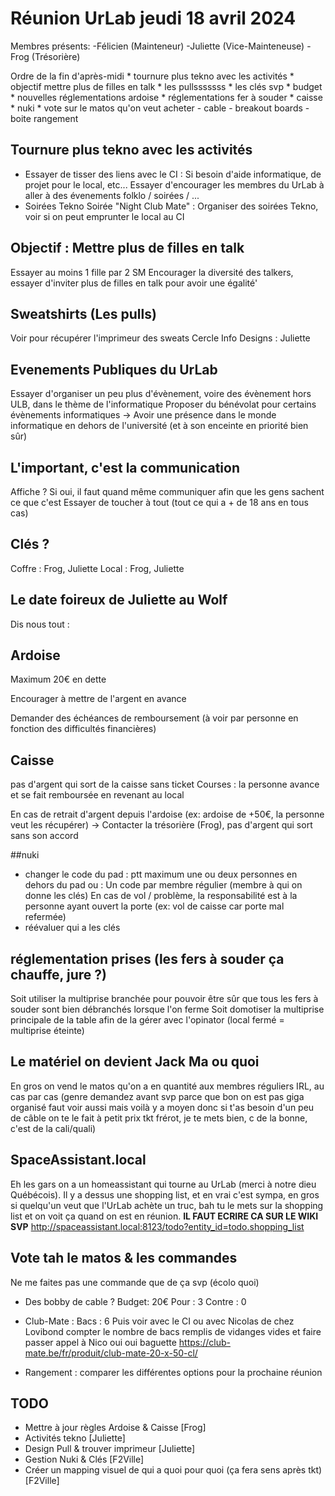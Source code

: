 # Réunion UrLab jeudi 18 avril 2024

Membres présents:
    -Félicien (Mainteneur)
    -Juliette (Vice-Mainteneuse)
    -Frog (Trésorière)


Ordre de la fin d'après-midi
	* tournure plus tekno avec les activités
	* objectif mettre plus de filles en talk
	* les pullsssssss
	* les clés svp
	* budget
	* nouvelles réglementations ardoise
	* réglementations fer à souder
	* caisse
	* nuki
	* vote sur le matos qu'on veut acheter
	- cable 
	- breakout boards
	- boite rangement

## Tournure plus tekno avec les activités
- Essayer de tisser des liens avec le CI : 
    Si besoin d'aide informatique, de projet pour le local, etc...
    Essayer d'encourager les membres du UrLab à aller à des évenements folklo / soirées / ...
- Soirées Tekno 
	Soirée "Night Club Mate" : Organiser des soirées Tekno, voir si on peut emprunter le local au CI

## Objectif : Mettre plus de filles en talk
Essayer au moins 1 fille par 2 SM
Encourager la diversité des talkers, essayer d'inviter plus de filles en talk pour avoir une égalité'

## Sweatshirts (Les pulls)
Voir pour récupérer l'imprimeur des sweats Cercle Info
Designs : Juliette

## Evenements Publiques du UrLab
Essayer d'organiser un peu plus d'évènement, voire des évènement hors ULB, dans le thème de l'informatique
Proposer du bénévolat pour certains évènements informatiques 
-> Avoir une présence dans le monde informatique en dehors de l'université (et à son enceinte en priorité bien sûr)

## L'important, c'est la communication
Affiche ? Si oui, il faut quand même communiquer afin que les gens sachent ce que c'est
Essayer de toucher à tout (tout ce qui a + de 18 ans en tous cas)


## Clés ?

Coffre : Frog, Juliette
Local : Frog, Juliette

## Le date foireux de Juliette au Wolf
Dis nous tout :
    
## Ardoise

Maximum 20€ en dette

Encourager à mettre de l'argent en avance

Demander des échéances de remboursement (à voir par personne en fonction des difficultés financières)

## Caisse

pas d'argent qui sort de la caisse sans ticket
Courses : la personne avance et se fait remboursée en revenant au local

En cas de retrait d'argent depuis l'ardoise (ex: ardoise de +50€, la personne veut les récupérer)
-> Contacter la trésorière (Frog), pas d'argent qui sort sans son accord

##nuki

- changer le code du pad :  ptt maximum une ou deux personnes en dehors du pad
	ou : Un code par membre régulier (membre à qui on donne les clés)
 En cas de vol / problème, la responsabilité est à la personne ayant ouvert la porte (ex: vol de caisse car porte mal refermée)
- réévaluer qui a les clés

## réglementation prises (les fers à souder ça chauffe, jure ?)
Soit utiliser la multiprise branchée pour pouvoir être sûr que tous les fers à souder sont bien débranchés lorsque l'on ferme
Soit domotiser la multiprise principale de la table afin de la gérer avec l'opinator (local fermé = multiprise éteinte)

## Le matériel on devient Jack Ma ou quoi 
En gros on vend le matos qu'on a en quantité aux membres réguliers IRL, au cas par cas (genre demandez avant svp parce que bon on est pas giga organisé faut voir aussi mais voilà y a moyen donc si t'as besoin d'un peu de câble on te le fait à petit prix tkt frérot, je te mets bien, c de la bonne, c'est de la cali/quali)

## SpaceAssistant.local

Eh les gars on a un homeassistant qui tourne au UrLab (merci à notre dieu Québécois).
Il y a dessus une shopping list, et en vrai c'est sympa, en gros si quelqu'un veut que l'UrLab achète un truc, bah tu le mets sur la shopping list et on voit ça quand on est en réunion.
**IL FAUT ECRIRE CA SUR LE WIKI SVP**
http://spaceassistant.local:8123/todo?entity_id=todo.shopping_list

## Vote tah le matos & les commandes

Ne me faites pas une commande que de ça svp (écolo quoi)
- Des bobby de cable ?
	Budget: 20€
	Pour : 3
	Contre : 0
	
- Club-Mate :
    Bacs : 6
    Puis voir avec le CI ou avec Nicolas de chez Lovibond
    compter le nombre de bacs remplis de vidanges vides et faire passer appel à Nico oui oui baguette
https://club-mate.be/fr/produit/club-mate-20-x-50-cl/

- Rangement :
    comparer les différentes options pour la prochaine réunion
    
## TODO
- Mettre à jour règles Ardoise & Caisse [Frog]
- Activités tekno [Juliette]
- Design Pull & trouver imprimeur [Juliette]
- Gestion Nuki & Clés [F2Ville]
- Créer un mapping visuel de qui a quoi pour quoi (ça fera sens après tkt) [F2Ville]

